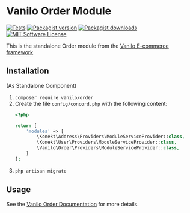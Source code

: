 # Vanilo Order Module

[![Tests](https://img.shields.io/github/actions/workflow/status/vanilophp/order/tests.yml?branch=master&style=flat-square)](https://github.com/vanilophp/order/actions?query=workflow%3Atests)
[![Packagist version](https://img.shields.io/packagist/v/vanilo/order.svg?style=flat-square)](https://packagist.org/packages/vanilo/order)
[![Packagist downloads](https://img.shields.io/packagist/dt/vanilo/order.svg?style=flat-square)](https://packagist.org/packages/vanilo/order)
[![MIT Software License](https://img.shields.io/badge/license-MIT-blue.svg?style=flat-square)](LICENSE.md)

This is the standalone Order module from the [Vanilo E-commerce framework](https://vanilo.io)

## Installation

(As Standalone Component)

1. `composer require vanilo/order`
2. Create the file `config/concord.php` with the following content:
    ```php
    <?php
    
    return [
        'modules' => [
            \Konekt\Address\Providers\ModuleServiceProvider::class,
            \Konekt\User\Providers\ModuleServiceProvider::class,
            \Vanilo\Order\Providers\ModuleServiceProvider::class,
        ]
    ];
    ```
4. `php artisan migrate`

## Usage

See the [Vanilo Order Documentation](https://vanilo.io/docs/master/order) for more details.
